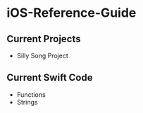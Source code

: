 # iOS-Reference-Guide
## Current Projects
* Silly Song Project

## Current Swift Code
* Functions
* Strings
